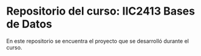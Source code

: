 # Repositorio del curso: IIC2413 Bases de Datos

En este repositorio se encuentra el proyecto que se desarrolló durante el curso.
